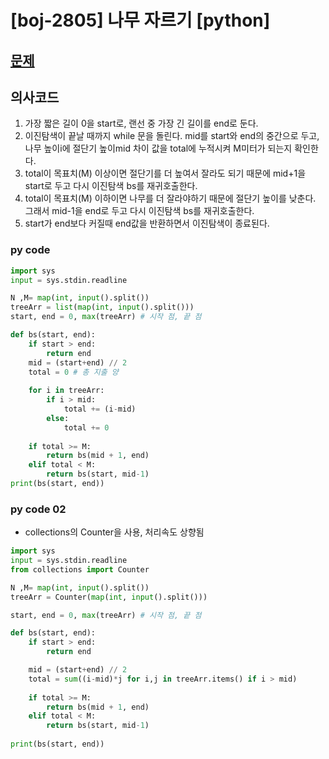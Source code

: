 # [boj-2805] 나무 자르기 [python]

## [문제](https://www.acmicpc.net/problem/2805)

## 의사코드
1. 가장 짧은 길이 0을 start로, 랜선 중 가장 긴 길이를 end로 둔다.
2. 이진탐색이 끝날 때까지 while 문을 돌린다. mid를 start와 end의 중간으로 두고, 나무 높이i에 절단기 높이mid 차이 값을 total에 누적시켜 M미터가 되는지 확인한다.
3. total이 목표치(M) 이상이면 절단기를 더 높여서 잘라도 되기 때문에 mid+1을 start로 두고 다시 이진탐색 bs를 재귀호출한다.
4. total이 목표치(M) 이하이면 나무를 더 잘라야하기 때문에 절단기 높이를 낮춘다. 그래서 mid-1을 end로 두고 다시 이진탐색 bs를 재귀호출한다.
5. start가 end보다 커질때 end값을 반환하면서 이진탐색이 종료된다.

### py code 

```py
import sys
input = sys.stdin.readline

N ,M= map(int, input().split())
treeArr = list(map(int, input().split()))
start, end = 0, max(treeArr) # 시작 점, 끝 점

def bs(start, end):
    if start > end:
        return end
    mid = (start+end) // 2
    total = 0 # 총 지출 양
    
    for i in treeArr:
        if i > mid:
            total += (i-mid)
        else:
            total += 0
    
    if total >= M: 
        return bs(mid + 1, end)
    elif total < M: 
        return bs(start, mid-1)
print(bs(start, end))
```

### py code 02
- collections의 Counter을 사용, 처리속도 상향됨
```py
import sys
input = sys.stdin.readline
from collections import Counter

N ,M= map(int, input().split())
treeArr = Counter(map(int, input().split()))

start, end = 0, max(treeArr) # 시작 점, 끝 점

def bs(start, end):
    if start > end:
        return end

    mid = (start+end) // 2
    total = sum((i-mid)*j for i,j in treeArr.items() if i > mid) 
    
    if total >= M: 
        return bs(mid + 1, end)
    elif total < M: 
        return bs(start, mid-1)
        
print(bs(start, end))
```